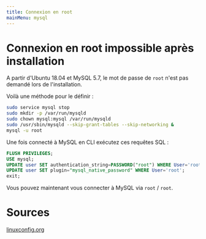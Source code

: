 ```yaml
---
title: Connexion en root
mainMenu: mysql
---
```


# Connexion en root impossible après installation

A partir d'Ubuntu 18.04 et MySQL 5.7, le mot de passe de `root` n'est pas demandé lors de l'installation.

Voilà une méthode pour le définir :

```bash
sudo service mysql stop
sudo mkdir -p /var/run/mysqld
sudo chown mysql:mysql /var/run/mysqld
sudo /usr/sbin/mysqld --skip-grant-tables --skip-networking &
mysql -u root
```

Une fois connecté à MySQL en CLI exécutez ces requêtes SQL :
```sql
FLUSH PRIVILEGES;
USE mysql;
UPDATE user SET authentication_string=PASSWORD("root") WHERE User='root';
UPDATE user SET plugin="mysql_native_password" WHERE User='root';
exit;
```

Vous pouvez maintenant vous connecter à MySQL via `root` / `root`.

# Sources

[linuxconfig.org](https://linuxconfig.org/how-to-reset-root-mysql-password-on-ubuntu-18-04-bionic-beaver-linux)
